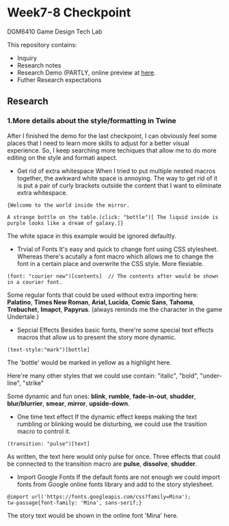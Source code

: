 # Week7-8 Checkpoint

DGM6410 Game Design Tech Lab

This repository contains:


-  Inquiry
-  Research notes
-  Research Demo (PARTLY, online preview at <a href="" target="_blank">here</a>.
-  Futher Research expectations

## Research
### 1.More details about the style/formatting in Twine
After I finished the demo for the last checkpoint, I can obviously feel some places that I need to learn more skills to adjust for a better visual experience. So, I keep searching more techiques that allow me to do more editing on the style and formati aspect.

- Get rid of extra whitespace
When I tried to put multiple nested macros together, the awkward white space is annoying. The way to get rid of it is put a pair of curly brackets outside the content that I want to eliminate extra whitespace.
```
{Welcome to the world inside the mirror.

A strange bottle on the table.(click: "bottle")[ The liquid inside is purple looks like a dream of galaxy.]}
```
The white space in this example would be ignored defaultly.

- Trvial of Fonts
It's easy and quick to change font using CSS stylesheet. Whereas there's acutally a font macro which allows me to change the font in a certain place and overwrite the CSS style. More flexiable.
```
(font: "courier new")[contents]  // The contents after would be shown in a courier font.
```
Some regular fonts that could be used without extra importing here: **Palatino**, **Times New Roman**, **Arial, Lucida**, **Comic Sans**, **Tahoma**, **Trebuchet**, **Imapct**, **Papyrus**. (always reminds me the character in the game Undertale.)

- Sepcial Effects
Besides basic fonts, there're some special text effects macros that allow us to present the story more dynamic.
```
(text-style:"mark")[bottle]
```
The 'bottle' would be marked in yellow as a highlight here.

Here're many other styles that we could use contain: "italic", "bold", "under-line", "strike"

Some dynamic and fun ones: **blink**, **rumble**, **fade-in-out**, **shudder**, **blur/blurrier**, **smear**, **mirror**, **upside-down**.

- One time text effect
If the dynamic effect keeps making the text rumbling or blinking would be disturbing, we could use the trasition macro to control it.
```
(transition: "pulse")[text]
```
As written, the text here would only pulse for once. Three effects that could be connected to the transition macro are **pulse**, **dissolve**, **shudder**.

- Import Google Fonts
If the default fonts are not enough we could import fonts from Google online fonts library and add to the story stylesheet.
```
@import url('https://fonts.googleapis.com/css?family=Mina');
tw-passage{font-family: 'Mina', sans-serif;}
```
The story text would be shown in the online font 'Mina' here.
